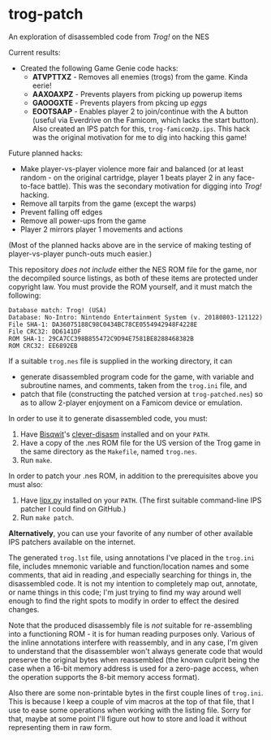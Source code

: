 # trog-patch
An exploration of disassembled code from *Trog!* on the NES

Current results:
  * Created the following Game Genie code hacks:
    * **ATVPTTXZ** - Removes all enemies (trogs) from the game. Kinda eerie!
    * **AAXOAXPZ** - Prevents players from picking up powerup items
    * **GAOOGXTE** - Prevents players from pkcing up *eggs*
    * **EOOTSAAP** - Enables player 2 to join/continue with the A button (useful via Everdrive on the Famicom, which lacks the start button). Also created an IPS patch for this, `trog-famicom2p.ips`. This hack was the original motivation for me to dig into hacking this game!

Future planned hacks:
  * Make player-vs-player violence more fair and balanced (or at least random - on the original cartridge, player 1 beats player 2 in any face-to-face battle). This was the secondary motivation for digging into *Trog!* hacking.
  * Remove all tarpits from the game (except the warps)
  * Prevent falling off edges
  * Remove all power-ups from the game
  * Player 2 mirrors player 1 movements and actions

(Most of the planned hacks above are in the service of making testing of player-vs-player punch-outs much easier.)

This repository *does not include* either the NES ROM file for the game, nor the decompiled source listings, as both of these items are protected under copyright law. You must provide the ROM yourself, and it must match the following:

```
Database match: Trog! (USA)
Database: No-Intro: Nintendo Entertainment System (v. 20180803-121122)
File SHA-1: DA36075188C98C0434BC78CE0554942948F4228E
File CRC32: DD6141DF
ROM SHA-1: 29CA7CC398B855472C9D94E7581BE8288468382B
ROM CRC32: EE6892EB
```

If a suitable `trog.nes` file is supplied in the working directory, it can
  * generate disassembled program code for the game, with variable and subroutine names, and comments, taken from the `trog.ini` file, and
  * patch that file (constructing the patched version at `trog-patched.nes`) so as to allow 2-player enjoyment on a Famicom device or emulation.

In order to use it to generate disassembled code, you must:
  1. Have [Bisqwit](http://bisqwit.iki.fi/)'s [clever-disasm](https://github.com/bisqwit/nescom) installed and on your `PATH`.
  1. Have a copy of the .nes ROM file for the US version of the Trog game in the same directory as the `Makefile`, named `trog.nes`.
  1. Run `make`.

In order to patch your .nes ROM, in addition to the prerequisites above you must also:
  1. Have [lipx.py](https://github.com/kylon/Lipx) installed on your `PATH`. (The first suitable command-line IPS patcher I could find on GitHub.)
  1. Run `make patch`.

**Alternatively**, you can use your favorite of any number of other available IPS patchers available on the internet.

The generated `trog.lst` file, using annotations I've placed in the `trog.ini` file, includes mnemonic variable and function/location names and some comments, that aid in reading ,and especially searching for things in, the disassembled code. It is not my intention to completely map out, annotate, or name things in this code; I'm just trying to find my way around well enough to find the right spots to modify in order to effect the desired changes.

Note that the produced disassembly file is *not* suitable for re-assembling into a functioning ROM - it is for human reading purposes only. Various of the inline annotations interfere with reassembly, and in any case, I'm given to understand that the disassembler won't always generate code that would preserve the original bytes when reassembled (the known culprit being the case when a 16-bit memory address is used for a zero-page access, when the operation supports the 8-bit memory access format).

Also there are some non-printable bytes in the first couple lines of `trog.ini`. This is because I keep a couple of vim macros at the top of that file, that I use to ease some operations when working with the listing file. Sorry for that, maybe at some point I'll figure out how to store and load it without representing them in raw form.
